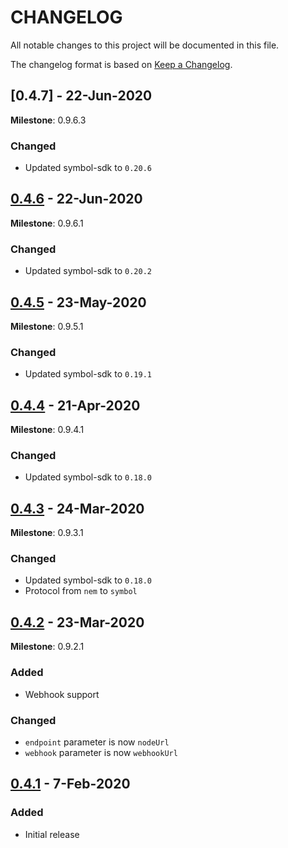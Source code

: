 # CHANGELOG

All notable changes to this project will be documented in this file.

The changelog format is based on [Keep a Changelog](https://keepachangelog.com/en/1.0.0/).

## [0.4.7] - 22-Jun-2020

**Milestone**: 0.9.6.3

### Changed

- Updated symbol-sdk to ``0.20.6``

## [0.4.6] - 22-Jun-2020

**Milestone**: 0.9.6.1

### Changed

- Updated symbol-sdk to ``0.20.2``

## [0.4.5] - 23-May-2020

**Milestone**: 0.9.5.1

### Changed

- Updated symbol-sdk to ``0.19.1``

## [0.4.4] - 21-Apr-2020

**Milestone**: 0.9.4.1

### Changed

- Updated symbol-sdk to ``0.18.0``

## [0.4.3] - 24-Mar-2020

**Milestone**: 0.9.3.1

### Changed

- Updated symbol-sdk to ``0.18.0``
- Protocol from ``nem`` to ``symbol``

## [0.4.2] - 23-Mar-2020

**Milestone**: 0.9.2.1

### Added

- Webhook support

### Changed

- ``endpoint`` parameter is now ``nodeUrl``
- ``webhook`` parameter is now ``webhookUrl``

## [0.4.1] - 7-Feb-2020

### Added

- Initial release


[0.4.6]: https://github.com/nemtech/symbol-sdk-typescript-javascript/compare/v0.4.5...v0.4.6
[0.4.5]: https://github.com/nemtech/symbol-sdk-typescript-javascript/compare/v0.4.4...v0.4.5
[0.4.4]: https://github.com/nemtech/symbol-sdk-typescript-javascript/compare/v0.4.3...v0.4.4
[0.4.3]: https://github.com/nemtech/symbol-sdk-typescript-javascript/compare/v0.4.2...v0.4.3
[0.4.2]: https://github.com/nemtech/symbol-sdk-typescript-javascript/compare/v0.4.1...v0.4.2
[0.4.1]: https://github.com/nemfoundation/symbol-uri-scheme/releases/tag/v0.4.1

